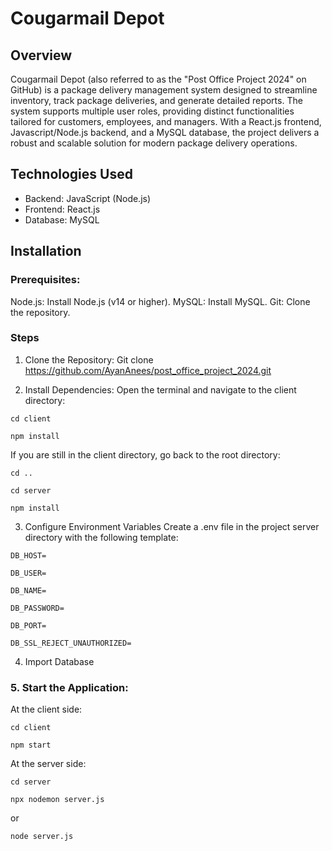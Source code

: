 # Cougarmail Depot

## Overview

Cougarmail Depot (also referred to as the "Post Office Project 2024" on GitHub) is a package delivery management system designed to streamline inventory, track package deliveries, and generate detailed reports. The system supports multiple user roles, providing distinct functionalities tailored for customers, employees, and managers. With a React.js frontend, Javascript/Node.js backend, and a MySQL database, the project delivers a robust and scalable solution for modern package delivery operations.


## Technologies Used

- Backend: JavaScript (Node.js)
- Frontend: React.js
- Database: MySQL


## Installation

### Prerequisites:

Node.js: Install Node.js (v14 or higher).
MySQL: Install MySQL.
Git: Clone the repository.

### Steps
1. Clone the Repository:
Git clone https://github.com/AyanAnees/post_office_project_2024.git

2. Install Dependencies:
Open the terminal and navigate to the client directory:

`cd client`  

`npm install`  


If you are still in the client directory, go back to the root directory:


`cd ..`  

`cd server`  

`npm install`  


3. Configure Environment Variables
Create a .env file in the project server directory with the following template:

`DB_HOST=`  

`DB_USER=`  

`DB_NAME=`  

`DB_PASSWORD=`  

`DB_PORT=`  

`DB_SSL_REJECT_UNAUTHORIZED=`  



4. Import Database

### 5. Start the Application:
At the client side:  

`cd client`  

`npm start`  

At the server side:   

`cd server`  

`npx nodemon server.js`  

  or  
  
`node server.js`

